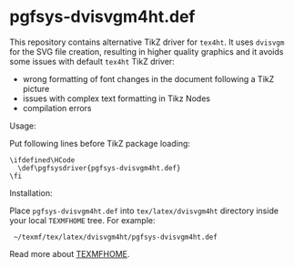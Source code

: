 # pgfsys-dvisvgm4ht.def

This repository contains alternative TikZ driver for `tex4ht`. It uses `dvisvgm` for the SVG file creation, resulting in higher quality graphics and it avoids some issues with default `tex4ht` TikZ driver:

- wrong formatting of font changes in the document following a TikZ picture
- issues with complex text formatting in Tikz Nodes
- compilation errors


Usage: 

Put following lines before TikZ package loading:

    \ifdefined\HCode
      \def\pgfsysdriver{pgfsys-dvisvgm4ht.def}
    \fi 

Installation:

Place `pgfsys-dvisvgm4ht.def` into `tex/latex/dvisvgm4ht` directory inside your local `TEXMFHOME` tree. For example:

     ~/texmf/tex/latex/dvisvgm4ht/pgfsys-dvisvgm4ht.def

Read more about [TEXMFHOME](https://tex.stackexchange.com/a/271545/2891).

